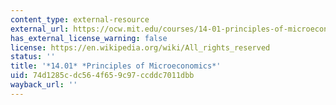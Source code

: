 ```yaml
---
content_type: external-resource
external_url: https://ocw.mit.edu/courses/14-01-principles-of-microeconomics-fall-2023/
has_external_license_warning: false
license: https://en.wikipedia.org/wiki/All_rights_reserved
status: ''
title: '*14.01* *Principles of Microeconomics*'
uid: 74d1285c-dc56-4f65-9c97-ccddc7011dbb
wayback_url: ''
---
```

